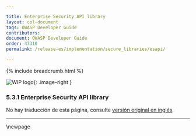 ```yaml
---

title: Enterprise Security API library
layout: col-document
tags: OWASP Developer Guide
contributors:
document: OWASP Developer Guide
order: 47310
permalink: /release-es/implementation/secure_libraries/esapi/

---
```


{% include breadcrumb.html %}

<style type="text/css">
.image-right {
  height: 180px;
  display: block;
  margin-left: auto;
  margin-right: auto;
  float: right;
}
</style>

![WIP logo](../../../assets/images/dg_wip.png "Work in progress"){: .image-right }

### 5.3.1 Enterprise Security API library

No hay traducción de esta página, consulte [versión original en inglés][release070301].

----

[release070301]: https://github.com/OWASP/www-project-developer-guide/blob/main/release/07-implementation/03-secure-libraries/01-esapi.md

\newpage
